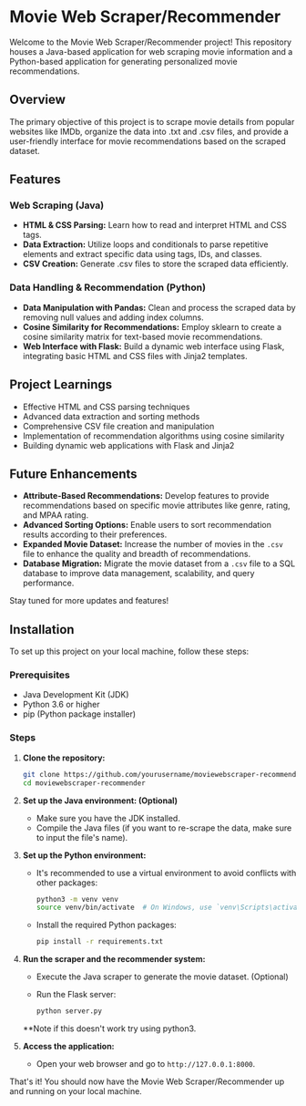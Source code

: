 # Movie Web Scraper/Recommender

Welcome to the Movie Web Scraper/Recommender project! This repository houses a Java-based application for web scraping movie information and a Python-based application for generating personalized movie recommendations.

## Overview

The primary objective of this project is to scrape movie details from popular websites like IMDb, organize the data into .txt and .csv files, and provide a user-friendly interface for movie recommendations based on the scraped dataset.

## Features

### Web Scraping (Java)
- **HTML & CSS Parsing:** Learn how to read and interpret HTML and CSS tags.
- **Data Extraction:** Utilize loops and conditionals to parse repetitive elements and extract specific data using tags, IDs, and classes.
- **CSV Creation:** Generate .csv files to store the scraped data efficiently.

### Data Handling & Recommendation (Python)
- **Data Manipulation with Pandas:** Clean and process the scraped data by removing null values and adding index columns.
- **Cosine Similarity for Recommendations:** Employ sklearn to create a cosine similarity matrix for text-based movie recommendations.
- **Web Interface with Flask:** Build a dynamic web interface using Flask, integrating basic HTML and CSS files with Jinja2 templates.

## Project Learnings
- Effective HTML and CSS parsing techniques
- Advanced data extraction and sorting methods
- Comprehensive CSV file creation and manipulation
- Implementation of recommendation algorithms using cosine similarity
- Building dynamic web applications with Flask and Jinja2

## Future Enhancements
- **Attribute-Based Recommendations:** Develop features to provide recommendations based on specific movie attributes like genre, rating, and MPAA rating.
- **Advanced Sorting Options:** Enable users to sort recommendation results according to their preferences.
- **Expanded Movie Dataset:** Increase the number of movies in the `.csv` file to enhance the quality and breadth of recommendations.
- **Database Migration:** Migrate the movie dataset from a `.csv` file to a SQL database to improve data management, scalability, and query performance.

Stay tuned for more updates and features!

## Installation

To set up this project on your local machine, follow these steps:

### Prerequisites

- Java Development Kit (JDK)
- Python 3.6 or higher
- pip (Python package installer)

### Steps

1. **Clone the repository:**

    ```sh
    git clone https://github.com/yourusername/moviewebscraper-recommender.git
    cd moviewebscraper-recommender
    ```

2. **Set up the Java environment: (Optional)**

    - Make sure you have the JDK installed.
    - Compile the Java files (if you want to re-scrape the data, make sure to input the file's name).

3. **Set up the Python environment:**

    - It's recommended to use a virtual environment to avoid conflicts with other packages:

        ```sh
        python3 -m venv venv
        source venv/bin/activate  # On Windows, use `venv\Scripts\activate`
        ```

    - Install the required Python packages:

        ```sh
        pip install -r requirements.txt
        ```

4. **Run the scraper and the recommender system:**

    - Execute the Java scraper to generate the movie dataset. (Optional)
    - Run the Flask server:

        ```sh
        python server.py
        ```
    
    **Note if this doesn't work try using python3.

5. **Access the application:**

    - Open your web browser and go to `http://127.0.0.1:8000`.

That's it! You should now have the Movie Web Scraper/Recommender up and running on your local machine.
